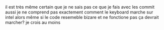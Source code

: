 il est très même certain que je ne sais pas ce que je fais avec les commit aussi je ne comprend pas exactement comment le keyboard marche sur intel alors même si le code resemeble bizare et ne fonctione pas ça devrait marcher? je crois au moins
